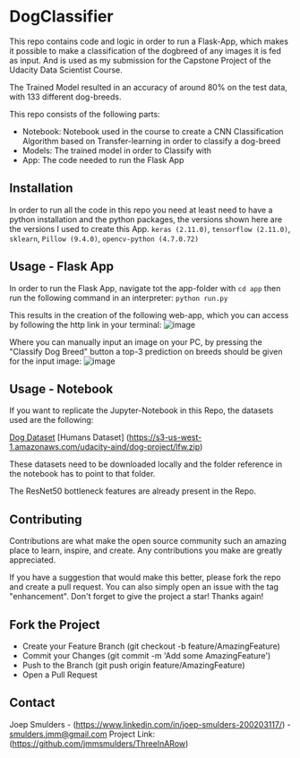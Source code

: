 # DogClassifier
 
This repo contains code and logic in order to run a Flask-App, which makes it possible to make a classification of the dogbreed of any images it is fed as input. 
And is used as my submission for the Capstone Project of the Udacity Data Scientist Course.

The Trained Model resulted in an accuracy of around 80% on the test data, with 133 different dog-breeds.

This repo consists of the following parts:
- Notebook: Notebook used in the course to create a CNN Classification Algorithm based on Transfer-learning in order to classify a dog-breed
- Models: The trained model in order to Classify with
- App: The code needed to run the Flask App
 
## Installation
In order to run all the code in this repo you need at least need to have a python installation and the python packages, the versions shown here are the versions I used to create this App. `keras (2.11.0)`, `tensorflow (2.11.0)`, `sklearn`, `Pillow (9.4.0)`, `opencv-python (4.7.0.72)`

## Usage - Flask App
In order to run the Flask App, navigate tot the app-folder with `cd app` then run the following command in an interpreter: `python run.py`

This results in the creation of the following web-app, which you can access by following the http link in your terminal:
![image](https://user-images.githubusercontent.com/118716035/223985943-e8870190-a860-486f-bddc-96e4445dd18e.png)

Where you can manually input an image on your PC, by pressing the "Classify Dog Breed" button a top-3 prediction on breeds should be given for the input image:
![image](https://user-images.githubusercontent.com/118716035/223986349-6d3b6da0-158b-454a-987c-09ed2e2c98b2.png)

## Usage - Notebook
If you want to replicate the Jupyter-Notebook in this Repo, the datasets used are the following:

[Dog Dataset](https://s3-us-west-1.amazonaws.com/udacity-aind/dog-project/dogImages.zip)
[Humans Dataset] (https://s3-us-west-1.amazonaws.com/udacity-aind/dog-project/lfw.zip)

These datasets need to be downloaded locally and the folder reference in the notebook has to point to that folder.

The ResNet50 bottleneck features are already present in the Repo.

## Contributing
Contributions are what make the open source community such an amazing place to learn, inspire, and create. Any contributions you make are greatly appreciated.

If you have a suggestion that would make this better, please fork the repo and create a pull request. You can also simply open an issue with the tag "enhancement". Don't forget to give the project a star! Thanks again!

## Fork the Project
- Create your Feature Branch (git checkout -b feature/AmazingFeature)
- Commit your Changes (git commit -m 'Add some AmazingFeature')
- Push to the Branch (git push origin feature/AmazingFeature)
- Open a Pull Request

## Contact
Joep Smulders - (https://www.linkedin.com/in/joep-smulders-200203117/) - smulders.jmm@gmail.com
Project Link: (https://github.com/jmmsmulders/ThreeInARow)

